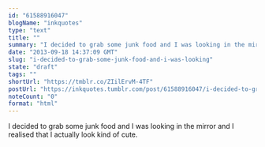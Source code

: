```yaml
---
id: "61588916047"
blogName: "inkquotes"
type: "text"
title: ""
summary: "I decided to grab some junk food and I was looking in the mirror and I realised that I actually look kind of cute."
date: "2013-09-18 14:37:09 GMT"
slug: "i-decided-to-grab-some-junk-food-and-i-was-looking"
state: "draft"
tags: ""
shortUrl: "https://tmblr.co/ZIilErvM-4TF"
postUrl: "https://inkquotes.tumblr.com/post/61588916047/i-decided-to-grab-some-junk-food-and-i-was-looking"
noteCount: "0"
format: "html"
---
```


I decided to grab some junk food and I was looking in the mirror and I realised that I actually look kind of cute.